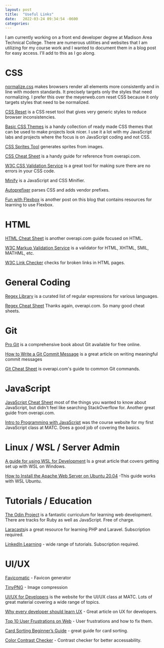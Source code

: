 ```yaml
---
layout: post
title:  "Useful Links"
date:   2022-03-24 09:34:54 -0600
categories:
---
```


I am currently working on a front end developer degree at Madison Area Technical College. 
There are numerous utilities and websites that I am utilizing for my course work and
I wanted to document them in a blog post for easy access. I'll add to this as I go along. 

# CSS 
[normalize.css](https://necolas.github.io/normalize.css/8.0.1/normalize.css) makes browsers render all elements more consistently and in line with modern standards. It precisely targets only the styles that need normalizing. I prefer this over the meyerweb.com reset CSS because it only targets styles that need
to be normalized. 

[CSS Reset](https://meyerweb.com/eric/tools/css/reset/) is a CSS reset tool that gives very generic styles
to reduce browser inconsistencies. 

[Basic CSS Themes](https://codepen.io/collection/DKwPxL) is a handy collection of ready made CSS themes 
that can be used to make projects look nicer. I use it a lot with my JavaScript labs and projects where 
the focus is on JavaScript coding and not CSS.

[CSS Sprites Tool](https://cssspritestool.com/) generates sprites from images. 

[CSS Cheat Sheet](https://overapi.com/css) is a handy guide for reference from overapi.com.

[W3C CSS Validation Service](https://jigsaw.w3.org/css-validator/) is a great tool for making sure there
are no errors in your CSS code. 

[Minify](https://www.minifier.org/) is a JavaScript and CSS Minifier. 

[Autoprefixer](https://autoprefixer.github.io/) parses CSS and adds vendor prefixes.

[Fun with Flexbox](https://bivrostlabs.com/howto,/flexbox,/tutorials/2021/12/02/flexbox.html) is another post on this blog that contains resources for learning to use Flexbox.


# HTML
[HTML Cheat Sheet](https://overapi.com/html) is another overapi.com guide focused on HTML. 

[W3C Markup Validation Service](https://validator.w3.org/) is a validator for HTML, XHTML, SMIL, MATHML, etc. 

[W3C Link Checker](https://validator.w3.org/checklink) checks for broken links in HTML pages. 

# General Coding
[Regex Library](https://uibakery.io/regex-library) is a curated list of regular expressions for various languages.

[Regex Cheat Sheet](https://overapi.com/regex) Thanks again, overapi.com. So many good cheat sheets. 


# Git
[Pro Git](https://git-scm.com/book/en/v2) is a comprehensive book about Git available for free online. 

[How to Write a Git Commit Message](https://cbea.ms/git-commit/) is a great article on writing meaningful commit messages

[Git Cheat Sheet](https://overapi.com/git) is overapi.com's guide to common Git commands.


# JavaScript
[JavaScript Cheat Sheet](https://overapi.com/javascript) most of the things you wanted to know about JavaScript, but didn't feel like searching StackOverflow for. Another great guide from overapi.com.

[Intro to Programming with JavaScript](https://ipjs.rjbielby.com/) was the course website for my first JavaScript class at MATC. Does a good job of covering the basics. 

# Linux / WSL / Server Admin
[A guide for using WSL for Development](https://janelbrandon.medium.com/a-guide-for-using-wsl-for-development-d135670313a6) Is a great article that covers getting set up with WSL on Windows. 

[How to Install the Apache Web Server on Ubuntu 20.04](https://www.digitalocean.com/community/tutorials/how-to-install-the-apache-web-server-on-ubuntu-20-04) -This guide works with WSL Ubuntu. 

# Tutorials / Education
[The Odin Project](https://www.theodinproject.com/) is a fantastic curriculum for learning web development. There are tracks for Ruby as well as JavaScript. Free of charge.

[Laracasts](https://laracasts.com/)is a great resource for learning PHP and Laravel. Subscription required. 

[LinkedIn Learning](https://www.linkedin.com/learning/) - wide range of tutorials. Subscription required. 


# UI/UX
[Favicomatic](https://favicomatic.com/) - Favicon generator

[TinyPNG](https://tinypng.com/) - Image compression

[UI/UX for Developers](https://d122zmbwgnybx5.cloudfront.net/) is the website for the UI/UX class at MATC. Lots of great material covering a wide range of topics. 

[Why every developer should learn UX](https://uxdesign.cc/why-every-developer-should-learn-ux-5-tips-for-devs-b8870bd5a959) - Great article on UX for developers. 

[Top 10 User Frustrations on Web](https://uxplanet.org/top-10-user-frustrations-on-web-17e522ea5274) - User frustrations and how to fix them.

[Card Sorting Beginner’s Guide](https://www.smashingmagazine.com/2014/10/improving-information-architecture-card-sorting-beginners-guide/) - great guide for card sorting.

[Color Contrast Checker](https://www.tpgi.com/color-contrast-checker/) - Contrast checker for better accessability.
